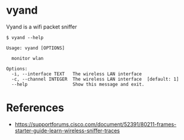 # vyand

Vyand is a wifi packet sniffer

```
$ vyand --help

Usage: vyand [OPTIONS]

  monitor wlan

Options:
  -i, --interface TEXT   The wireless LAN interface
  -c, --channel INTEGER  The wireless LAN interface  [default: 1]
  --help                 Show this message and exit.

```


# References

* https://supportforums.cisco.com/document/52391/80211-frames-starter-guide-learn-wireless-sniffer-traces